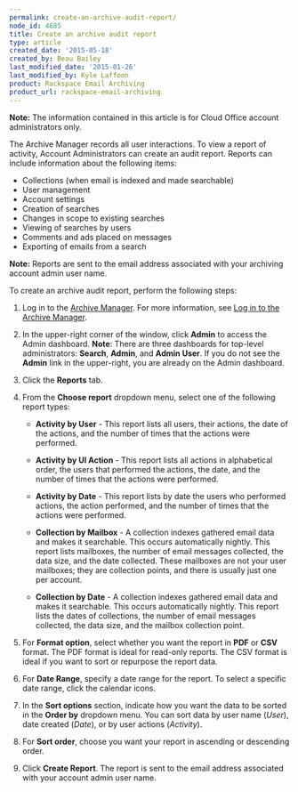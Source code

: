 ```yaml
---
permalink: create-an-archive-audit-report/
node_id: 4685
title: Create an archive audit report
type: article
created_date: '2015-05-18'
created_by: Beau Bailey
last_modified_date: '2015-01-26'
last_modified_by: Kyle Laffoon
product: Rackspace Email Archiving
product_url: rackspace-email-archiving
---
```


**Note:** The information contained in this article is for Cloud Office
account administrators only.

The Archive Manager records all user interactions. To view a report of
activity, Account Administrators can create an audit report. Reports can
include information about the following items:

-   Collections (when email is indexed and made searchable)
-   User management
-   Account settings
-   Creation of searches
-   Changes in scope to existing searches
-   Viewing of searches by users
-   Comments and ads placed on messages
-   Exporting of emails from a search

**Note:** Reports are sent to the email address associated with your
archiving account admin user name.

To create an archive audit report, perform the following steps:

1.  Log in to the [Archive
    Manager](https://cp.rackspace.com/Login.aspx?ReturnUrl=%2f).
    For more information, see [Log in to the Archive
    Manager](/how-to/log-in-to-the-archive-manager).

2.  In the upper-right corner of the window, click **Admin** to access
    the Admin dashboard.
    **Note**<span>: There are three dashboards for top-level
    administrators:  **Search**, **Admin**, and **Admin User**. If you
    do not see the </span>**Admin**<span> link in the upper-right, you
    are already on the Admin dashboard.</span>

3.  Click the **Reports** tab.

4. From the **Choose report** dropdown menu, select one of the
    following report types:

    - **Activity by User** - This report lists all users, their actions,
      the date of the actions, and the number of times that the
      actions were performed.

    - **Activity by UI Action** - This report lists all actions in
      alphabetical order, the users that performed the actions, the
      date, and the number of times that the actions were performed.

    - **Activity by Date** - This report lists by date the users who
      performed actions, the action performed, and the number of times
      that the actions were performed.

    - **Collection by Mailbox** - A collection indexes gathered email
      data and makes it searchable. This occurs automatically nightly.
      This report lists mailboxes, the number of email messages
      collected, the data size, and the date collected. These
      mailboxes are not your user mailboxes; they are collection
      points, and there is usually just one per account.

    - **Collection by Date** - A collection indexes gathered email data
      and makes it searchable. This occurs automatically nightly. This
      report lists the dates of collections, the number of email
      messages collected, the data size, and the mailbox collection
      point.


5. For **Format option**, select whether you want the report in **PDF**
   or **CSV** format. The PDF format is ideal for read-only reports.
   The CSV format is ideal if you want to sort or repurpose the report
   data.

6.  For **Date Range**, specify a date range for the report. To select a
    specific date range, click the calendar icons.

7.  In the **Sort options** section, indicate how you want the data to
    be sorted in the **Order by** dropdown menu. You can sort data by
    user name (*User*), date created (*Date*), or by user actions
    (*Activity*).

8. For **Sort order**, choose you want your report in ascending or
   descending order.

9.  Click **Create Report**. The report is sent to the email address
    associated with your account admin user name.
